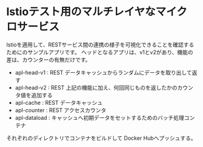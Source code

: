 # Istioテスト用のマルチレイヤなマイクロサービス

Istioを適用して、RESTサービス間の連携の様子を可視化できることを確認するためにのサンプルアプリです。
ヘッドとなるアプリは、v1とv2があり、機能の差は、カウンターの有無だけです。


* apl-head-v1 :  REST データキャッシュからランダムにデータを取り出して返す
* apl-head-v2 :  REST 上記の機能に加え、何回同じものを返したかのカウンタ値を追加する
* apl-cache :    REST データキャッシュ
* apl-counter :  REST アクセスカウンタ
* apl-dataload : キャッシュへ初期データをセットするためのバッチ処理コンテナ

それぞれのディレクトリでコンテナをビルドして Docker Hubへプッシュする。



